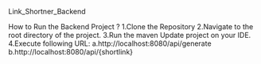 Link_Shortner_Backend

How to Run the Backend Project ?
1.Clone the Repository
2.Navigate to the root directory of the project.
3.Run the maven Update project on your IDE.
4.Execute following URL: 
a.http://localhost:8080/api/generate
b.http://localhost:8080/api/{shortlink}